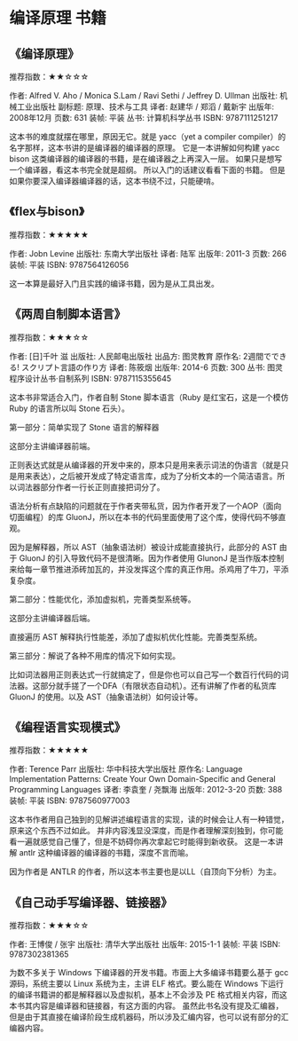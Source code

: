 # 编译原理 书籍

## 《编译原理》

推荐指数：★★☆☆☆

作者: Alfred V. Aho / Monica S.Lam / Ravi Sethi / Jeffrey D. Ullman
出版社: 机械工业出版社
副标题: 原理、技术与工具
译者: 赵建华 / 郑滔 / 戴新宇
出版年: 2008年12月
页数: 631
装帧: 平装
丛书: 计算机科学丛书
ISBN: 9787111251217

这本书的难度就摆在哪里，原因无它。就是 yacc（yet a compiler compiler）的名字那样，这本书讲的是编译器的编译器的原理。
它是一本讲解如何构建 yacc bison 这类编译器的编译器的书籍，是在编译器之上再深入一层。
如果只是想写一个编译器，看这本书完全就是超纲。
所以入门的话建议看看下面的书籍。
但是如果你要深入编译器编译器的话，这本书绕不过，只能硬啃。

## 《flex与bison》

推荐指数：★★★★★

作者: Jobn Levine
出版社: 东南大学出版社
译者: 陆军
出版年: 2011-3
页数: 266
装帧: 平装
ISBN: 9787564126056

这一本算是最好入门且实践的编译书籍，因为是从工具出发。

## 《两周自制脚本语言》

推荐指数：★★★☆☆

作者: [日]千叶 滋
出版社: 人民邮电出版社
出品方: 图灵教育
原作名: 2週間でできる! スクリプト言語の作り方
译者: 陈筱烟
出版年: 2014-6
页数: 300
丛书: 图灵程序设计丛书·自制系列
ISBN: 9787115355645

这本书非常适合入门，作者自制 Stone 脚本语言（Ruby 是红宝石，这是一个模仿 Ruby 的语言所以叫 Stone 石头）。

第一部分：简单实现了 Stone 语言的解释器

这部分主讲编译器前端。

正则表达式就是从编译器的开发中来的，原本只是用来表示词法的伪语言（就是只是用来表达），之后被开发成了特定语言库，成为了分析文本的一个简洁语言。所以词法器部分作者一行长正则直接把词分了。

语法分析有点缺陷的问题就在于作者夹带私货，因为作者开发了一个AOP（面向切面编程）的库 GluonJ，所以在本书的代码里面使用了这个库，使得代码不够直观。

因为是解释器，所以 AST（抽象语法树）被设计成能直接执行，此部分的 AST 由于 GluonJ 的引入导致代码不是很清晰。因为作者使用 GlunonJ 是当作版本控制来给每一章节推进添砖加瓦的，并没发挥这个库的真正作用。杀鸡用了牛刀，平添复杂度。

第二部分：性能优化，添加虚拟机，完善类型系统等。

这部分主讲编译器后端。

直接遍历 AST 解释执行性能差，添加了虚拟机优化性能。完善类型系统。

第三部分：解说了各种不用库的情况下如何实现。

比如词法器用正则表达式一行就搞定了，但是你也可以自己写一个数百行代码的词法器。这部分就手搓了一个DFA（有限状态自动机）。还有讲解了作者的私货库 GluonJ 的使用。以及 AST（抽象语法树）如何设计等。

## 《编程语言实现模式》

推荐指数：★★★★★

作者: Terence Parr
出版社: 华中科技大学出版社
原作名: Language Implementation Patterns: Create Your Own Domain-Specific and General Programming Languages
译者: 李袁奎 / 尧飘海
出版年: 2012-3-20
页数: 388
装帧: 平装
ISBN: 9787560977003

这本书作者用自己独到的见解讲述编程语言的实现，读的时候会让人有一种错觉，原来这个东西不过如此。
并非内容浅显没深度，而是作者理解深刻独到，你可能看一遍就感觉自己懂了，但是不妨碍你再次拿起它时能得到新收获。
这是一本讲解 antlr 这种编译器的编译器的书籍，深度不言而喻。

因为作者是 ANTLR 的作者，所以这本书主要也是以LL（自顶向下分析）为主。


## 《自己动手写编译器、链接器》

推荐指数：★★★☆☆

作者: 王博俊 / 张宇
出版社: 清华大学出版社
出版年: 2015-1-1
装帧: 平装
ISBN: 9787302381365

为数不多关于 Windows 下编译器的开发书籍。市面上大多编译书籍要么基于 gcc 源码，系统主要以 Linux 系统为主，主讲 ELF 格式。要么能在 Windows 下运行的编译书籍讲的都是解释器以及虚拟机，基本上不会涉及 PE 格式相关内容，而这本书其内容是编译器和链接器，有这方面的内容。
虽然此书名没有提及汇编器，但是由于其直接在编译阶段生成机器码，所以涉及汇编内容，也可以说有部分的汇编器内容。
